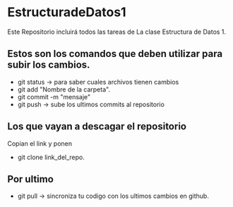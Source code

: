 # EstructuradeDatos1

Este Repositorio incluirá todos las tareas de La clase Estructura de Datos 1.

## Estos son los comandos que deben utilizar para subir los cambios.

 - git status -> para saber cuales archivos tienen cambios
 - git add "Nombre de la carpeta".
 - git commit -m "mensaje"
 - git push -> sube los ultimos commits al repositorio

## Los que vayan a descagar el repositorio
Copian el link y ponen
 - git clone link_del_repo.
 ## Por ultimo
 - git pull -> sincroniza tu codigo con los ultimos cambios en github.
